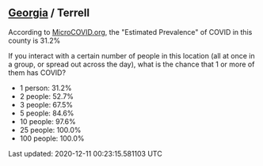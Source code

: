 
## [Georgia](/united-states/georgia) / Terrell

According to [MicroCOVID.org](http://microcovid.org),
the "Estimated Prevalence" of COVID in this county is 31.2%

If you interact with a certain number of people in this location
(all at once in a group, or spread out across the day), what is the chance that
1 or more of them has COVID?

- 1 person: 31.2%
- 2 people: 52.7%
- 3 people: 67.5%
- 5 people: 84.6%
- 10 people: 97.6%
- 25 people: 100.0%
- 100 people: 100.0%

Last updated: 2020-12-11 00:23:15.581103 UTC
